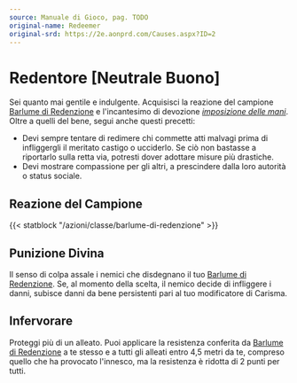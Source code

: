 ```yaml
---
source: Manuale di Gioco, pag. TODO
original-name: Redeemer
original-srd: https://2e.aonprd.com/Causes.aspx?ID=2
---
```


# Redentore \[Neutrale Buono\]

Sei quanto mai gentile e indulgente. Acquisisci la reazione del campione
[Barlume di Redenzione](/azioni/classe/barlume-di-redenzione) e l'incantesimo di
devozione _[imposizione delle mani](/incantesimi/imposizione-delle-mani)_. Oltre
a quelli del bene, segui anche questi precetti:

- Devi sempre tentare di redimere chi commette atti malvagi prima di
  infliggergli il meritato castigo o ucciderlo. Se ciò non bastasse a riportarlo
  sulla retta via, potresti dover adottare misure più drastiche.
- Devi mostrare compassione per gli altri, a prescindere dalla loro autorità o
  status sociale.

## Reazione del Campione

{{< statblock "/azioni/classe/barlume-di-redenzione" >}}

## Punizione Divina

Il senso di colpa assale i nemici che disdegnano il tuo
[Barlume di Redenzione](/azioni/classe/barlume-di-redenzione). Se, al momento
della scelta, il nemico decide di infliggere i danni, subisce danni da bene
persistenti pari al tuo modificatore di Carisma.

## Infervorare

Proteggi più di un alleato. Puoi applicare la resistenza conferita da
[Barlume di Redenzione](/azioni/classe/barlume-di-redenzione) a te stesso e a
tutti gli alleati entro 4,5 metri da te, compreso quello che ha provocato
l'innesco, ma la resistenza è ridotta di 2 punti per tutti.
